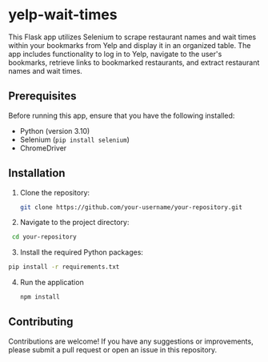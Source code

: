 # yelp-wait-times


This Flask app utilizes Selenium to scrape restaurant names and wait times within your bookmarks from Yelp and display it in an organized table. The app includes functionality to log in to Yelp, navigate to the user's bookmarks, retrieve links to bookmarked restaurants, and extract restaurant names and wait times.

## Prerequisites

Before running this app, ensure that you have the following installed:

- Python (version 3.10)
- Selenium (`pip install selenium`)
- ChromeDriver

## Installation

1. Clone the repository:

   ```bash
   git clone https://github.com/your-username/your-repository.git
   ```

2. Navigate to the project directory:


  ```bash
   cd your-repository
   ```   

3.  Install the required Python packages:

   ```bash
   pip install -r requirements.txt
   ```

4. Run the application

   ```bash
   npm install
   ```

## Contributing

Contributions are welcome! If you have any suggestions or improvements, please submit a pull request or open an issue in this repository.
